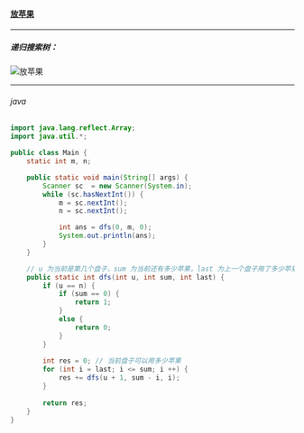 #### <a href="https://www.acwing.com/problem/content/3431/">放苹果</a>

-----------------

##### 递归搜索树：

![放苹果](C:\Users\冬黎\OneDrive\图片\刷题\放苹果.png)

---------------------------------------------

###### java

```java
import java.lang.reflect.Array;
import java.util.*;

public class Main {
    static int m, n;

    public static void main(String[] args) {
        Scanner sc  = new Scanner(System.in);
        while (sc.hasNextInt()) {
            m = sc.nextInt();
            n = sc.nextInt();

            int ans = dfs(0, m, 0);
            System.out.println(ans);
        }
    }

    // u 为当前是第几个盘子，sum 为当前还有多少苹果，last 为上一个盘子用了多少苹果
    public static int dfs(int u, int sum, int last) {
        if (u == n) {
            if (sum == 0) {
                return 1;
            }
            else {
                return 0;
            }
        }
        
        int res = 0; // 当前盘子可以用多少苹果
        for (int i = last; i <= sum; i ++) {
            res += dfs(u + 1, sum - i, i);
        }
        
        return res;
    }
}
```

